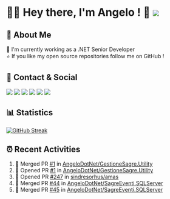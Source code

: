 # 👨‍💻 Hey there, I'm Angelo ! 👋 ![](https://img.shields.io/badge/Intel%20Core_i5_12th-0071C5?style=for-the-badge&logo=intel&logoColor=white)


## 💫 About Me
🔭 I'm currently working as a .NET Senior Developer<br>
⭐ If you like my open source repositories follow me on GitHub !


## 📱 Contact & Social
[![](https://img.shields.io/badge/GitHub-%2312100E.svg?style=for-the-badge&logo=github&logoColor=white)](https://github.com/angelodotnet) 
[![](https://img.shields.io/badge/LinkedIn-0077B5?style=for-the-badge&logo=linkedin&logoColor=white)](https://linkedin.com/in/pirolaangelo) 
[![](https://img.shields.io/badge/Instagram-E4405F?style=for-the-badge&logo=instagram&logoColor=white)](https://instagram.com/angeloit87)
[![](https://img.shields.io/badge/Telegram-2CA5E0?style=for-the-badge&logo=telegram&logoColor=white)](https://t.me/angeloit87)
[![](https://img.shields.io/badge/website-000000?style=for-the-badge&logo=About.me&logoColor=white)](https://about.me/AngeloPirola)
[![](https://img.shields.io/badge/Twitter-1DA1F2?style=for-the-badge&logo=twitter&logoColor=white)](https://twitter.com/angeloit87)

<!--
[![](https://img.shields.io/badge/Stack_Overflow-FE7A16?style=for-the-badge&logo=stack-overflow&logoColor=white)](https://stackoverflow.com/users/19978480)


## 🚀 Skills & Frameworks
![](https://img.shields.io/badge/C%23-239120?style=for-the-badge&logo=c-sharp&logoColor=white)
![](https://img.shields.io/badge/.NET-5C2D91?style=for-the-badge&logo=.net&logoColor=white) 
![](https://img.shields.io/badge/HTML5-E34F26?style=for-the-badge&logo=html5&logoColor=white)
![](https://img.shields.io/badge/CSS3-1572B6?style=for-the-badge&logo=css3&logoColor=white)
![](https://img.shields.io/badge/json-5E5C5C?style=for-the-badge&logo=json&logoColor=white)
![](https://img.shields.io/badge/NuGet-004880?style=for-the-badge&logo=nuget&logoColor=white)
![](https://img.shields.io/badge/redis-CC0000.svg?&style=for-the-badge&logo=redis&logoColor=white)
![](https://img.shields.io/badge/WebAssembly-654FF0?style=for-the-badge&logo=WebAssembly&logoColor=white)
![](https://img.shields.io/badge/Nginx-009639?style=for-the-badge&logo=nginx&logoColor=white)


## :pencil2: Graphics
![](https://img.shields.io/badge/Markdown-000000?style=for-the-badge&logo=markdown&logoColor=white)
![](https://img.shields.io/badge/Bootstrap-563D7C?style=for-the-badge&logo=bootstrap&logoColor=white)
![](https://img.shields.io/badge/jQuery-0769AD?style=for-the-badge&logo=jquery&logoColor=white)
![](https://img.shields.io/badge/Font_Awesome-339AF0?style=for-the-badge&logo=fontawesome&logoColor=white)


## ☁ Cloud & Database
![](https://img.shields.io/badge/GitHub_Actions-2088FF?style=for-the-badge&logo=github-actions&logoColor=white)
![](https://img.shields.io/badge/Amazon_AWS-FF9900?style=for-the-badge&logo=amazonaws&logoColor=white)
![](https://img.shields.io/badge/Microsoft_Azure-0089D6?style=for-the-badge&logo=microsoft-azure&logoColor=white)
![](https://img.shields.io/badge/Google_Cloud-CC2927?style=for-the-badge&logo=google-cloud&logoColor=white)
![](https://img.shields.io/badge/Docker-4285F4?style=for-the-badge&logo=docker&logoColor=white)
![](https://img.shields.io/badge/Microsoft%20SQL%20Server-CC2927?style=for-the-badge&logo=microsoft%20sql%20server&logoColor=white)
![](https://img.shields.io/badge/MariaDB-003545?style=for-the-badge&logo=mariadb&logoColor=white)
![](https://img.shields.io/badge/MySQL-005C84?style=for-the-badge&logo=mysql&logoColor=white)
![](https://img.shields.io/badge/MongoDB-4EA94B?style=for-the-badge&logo=mongodb&logoColor=white)
![](https://img.shields.io/badge/PostgreSQL-316192?style=for-the-badge&logo=postgresql&logoColor=white)
![](https://img.shields.io/badge/SQLite-07405E?style=for-the-badge&logo=sqlite&logoColor=white)


## 📚 Education & Tools
![](https://img.shields.io/badge/Coursera-0056D2?style=for-the-badge&logo=Coursera&logoColor=white)
![](https://img.shields.io/badge/Udemy-EC5252?style=for-the-badge&logo=Udemy&logoColor=white)
![](https://img.shields.io/badge/Postman-FF6C37?style=for-the-badge&logo=postman&logoColor=white)
![](https://img.shields.io/badge/Swagger-85EA2D?style=for-the-badge&logo=Swagger&logoColor=white)


## :man_office_worker: Office & Collaboration
![](https://img.shields.io/badge/Microsoft_Office-D83B01?style=for-the-badge&logo=microsoft-office&logoColor=white)
![](https://img.shields.io/badge/Notion-000000?style=for-the-badge&logo=notion&logoColor=white)
![](https://img.shields.io/badge/Google%20Meet-00897B?style=for-the-badge&logo=google-meet&logoColor=white)
![](https://img.shields.io/badge/Microsoft_Teams-6264A7?style=for-the-badge&logo=microsoft-teams&logoColor=white)
![](https://img.shields.io/badge/Skype-00AFF0?style=for-the-badge&logo=skype&logoColor=white)


## 🔌 IDE & Plugin
![](https://img.shields.io/badge/Notepad++-90E59A.svg?style=for-the-badge&logo=notepad%2B%2B&logoColor=black)
![](https://img.shields.io/badge/Visual_Studio-5C2D91?style=for-the-badge&logo=visual%20studio&logoColor=white)
![](https://img.shields.io/badge/Visual_Studio_Code-0078D4?style=for-the-badge&logo=visual%20studio%20code&logoColor=white)
![](https://img.shields.io/badge/Editor%20Config-E0EFEF?style=for-the-badge&logo=editorconfig&logoColor=000)


## :computer: Terminal & Workflow Platforms
![](https://img.shields.io/badge/GIT-E44C30?style=for-the-badge&logo=git&logoColor=white)
![](https://img.shields.io/badge/powershell-5391FE?style=for-the-badge&logo=powershell&logoColor=white)
![](https://img.shields.io/badge/windows%20terminal-4D4D4D?style=for-the-badge&logo=windows%20terminal&logoColor=white)
![](https://img.shields.io/badge/Jira-0052CC?style=for-the-badge&logo=Jira&logoColor=white)


## :abacus: Operating System
![](https://img.shields.io/badge/Windows-0078D6?style=for-the-badge&logo=windows&logoColor=white)
![](https://img.shields.io/badge/Linux-FCC624?style=for-the-badge&logo=linux&logoColor=black)
![](https://img.shields.io/badge/Ubuntu-E95420?style=for-the-badge&logo=ubuntu&logoColor=white)
-->

## 📊 Statistics
<!--[![Angelo Pirola's GitHub stats](https://github-readme-stats.vercel.app/api?username=AngeloDotNet&show_icons=true)](https://github.com/anuraghazra/github-readme-stats)
[![Top Languages](https://github-readme-stats.vercel.app/api/top-langs/?username=AngeloDotNet)](https://github.com/anuraghazra/github-readme-stats)-->
[![GitHub Streak](https://streak-stats.demolab.com?user=AngeloDotNet&locale=it&date_format=j%2Fn%5B%2FY%5D)](https://git.io/streak-stats)


<!--## :trophy: Trophies
![](https://github-profile-trophy.vercel.app/?username=angelodotnet&theme=default)-->


## :alarm_clock: Recent Activities
<!--START_SECTION:activity-->
1. 🎉 Merged PR [#1](https://github.com/AngeloDotNet/GestioneSagre.Utility/pull/1) in [AngeloDotNet/GestioneSagre.Utility](https://github.com/AngeloDotNet/GestioneSagre.Utility)
2. 💪 Opened PR [#1](https://github.com/AngeloDotNet/GestioneSagre.Utility/pull/1) in [AngeloDotNet/GestioneSagre.Utility](https://github.com/AngeloDotNet/GestioneSagre.Utility)
3. 💪 Opened PR [#247](https://github.com/sindresorhus/amas/pull/247) in [sindresorhus/amas](https://github.com/sindresorhus/amas)
4. 🎉 Merged PR [#44](https://github.com/AngeloDotNet/SagreEventi.SQLServer/pull/44) in [AngeloDotNet/SagreEventi.SQLServer](https://github.com/AngeloDotNet/SagreEventi.SQLServer)
5. 🎉 Merged PR [#45](https://github.com/AngeloDotNet/SagreEventi.SQLServer/pull/45) in [AngeloDotNet/SagreEventi.SQLServer](https://github.com/AngeloDotNet/SagreEventi.SQLServer)
<!--END_SECTION:activity-->

